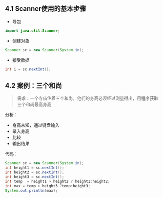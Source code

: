 ## 4.1 Scanner使用的基本步骤
- 导包

```java
import java.util.Scanner;
```

- 创建对象

```java
Scanner sc = new Scanner(System.in);
```

- 接受数据

```java
int i = sc.nextInt();
```
## 4.2 案例：三个和尚

> 需求：一个寺庙住着三个和尚，他们的身高必须经过测量得出，用程序获取三个和尚最高身高

分析：
- 身高未知，通过键盘输入
- 录入身高
- 比较
- 输出结果

代码：

```java
Scanner sc = new Scanner(System.in);
int height1 = sc.nextInt();
int height2 = sc.nextInt();
int height3 = sc.nextInt();
int temp  = height1 > height2 ? height1:height2;
int max = temp > height3 ?temp:height3;
System.out.println(max);
```
